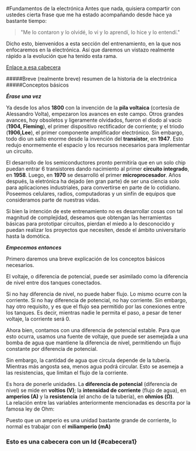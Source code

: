 #Fundamentos de la electrónica
Antes que nada, quisiera compartir con ustedes cierta frase que me ha estado acompañando desde hace ya bastante tiempo:  
>"Me lo contaron y lo olvidé, lo vi y lo aprendí, lo hice y lo entendí."

Dicho esto, bienvenidos a esta sección del entrenamiento, en la que nos enfocaremos en la electrónica. Así que daremos un vistazo realmente rápido a la evolución que ha tenido esta rama.

[Enlace a esa cabecera](#cabecera1)


#####Breve (realmente breve) resumen de la historia de la electrónica  
#####Conceptos básicos



***Érase una vez***

Ya desde los años **1800** con la invención de la **pila voltaica** (cortesía de Alessandro Volta), empezaron los avances en este campo. Otros grandes avances, hoy obsoletos y ligeramente olvidados, fueron el diodo al vacío (**1904, Fleming**), el primer dispositivo rectificador de corriente; y el triodo (**1906,Lee**), el primer componente amplificador electrónico. Sin embargo, todo dio un salto enorme desde la invención del **transistor**, en **1947**. Esto redujo enormemente el espacio y los recursos necesarios para implementar un circuito.

El desarrollo de los semiconductores pronto permitiría que en un solo chip puedan entrar 6 transistores dando nacimiento al primer **circuito integrado**, en **1958**. Luego, en **1970** se desarrolló el primer **microprocesador**. Años después, la eletrónica ha dejado (en gran parte) de ser una ciencia solo para aplicaciones industriales, para convertirse en parte de lo cotidiano. Poseemos celulares, radios, computadoras y un sinfín de equipos que consideramos parte de nuestras vidas. 

Si bien la intención de este entrenamiento no es desarrollar cosas con tal magnitud de complejidad, deseamos que obtengan las herramientas básicas para prototipar circuitos, pierdan el miedo a lo desconocido y puedan realizar los proyectos que necesiten, desde el ámbito universitario hasta la domótica.

***Empecemos entonces***

Primero daremos una breve explicación de los conceptos básicos necesarios.   

El voltaje, o diferencia de potencial, puede ser asimilado como la diferencia de nivel entre dos tanques conectados.

Si no hay diferencia de nivel, no puede haber flujo. Lo mismo ocurre con la corriente. Si no hay diferencia de potencial, no hay corriente. Sin embargo, hay otro requisito, y es que el flujo sea permitido por las conexiones entre los tanques. Es decir, mientras nadie le permita el paso, a pesar de tener voltaje, la corriente será 0.

Ahora bien, contamos con una diferencia de potencial estable. Para que esto ocurra, usamos una fuente de voltaje, que puede ser asemejada a una bomba de agua que mantiene la diferencia de nivel, permitiendo un flujo constante por diferencia de potencial.

Sin embargo, la cantidad de agua que circula depende de la tubería. Mientras más angosta sea, menos agua podrá circular. Esto se asemeja a las resistencias, que limitan el flujo de la corriente.

Es hora de ponerle unidades. La **diferencia de potencial** (diferencia de nivel) se mide en **voltios (V)**; la **intensidad de corriente** (flujo de agua), en **amperios (A)** y la **resistencia** (el ancho de la tubería), en **ohmios (Ω)**.   
La relación entre las variables anteriormente mencionadas es descrita por la famosa ley de Ohm:

Puesto que un amperio es una unidad bastante grande de corriente, lo normal es trabajar con el **miliamperio (mA)**



### Esto es una cabecera con un Id {#cabecera1}






